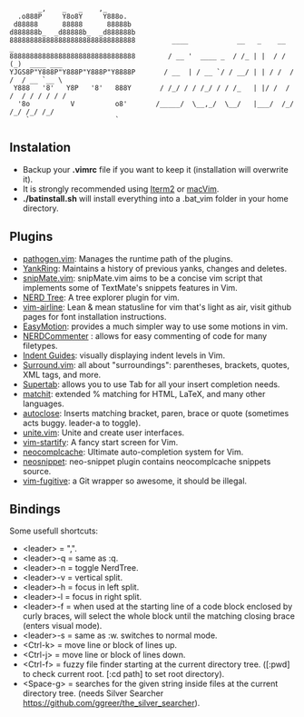            _,    _   _    ,_            
      .o888P     Y8o8Y     Y888o.       
     d88888      88888      88888b      
    d888888b_  _d88888b_  _d888888b     
    8888888888888888888888888888888         ____            __   _    __   _             
    8888888888888888888888888888888        / __ '  ____ _  / /_ | |  / /  (_)  ____ ___ 
    YJGS8P"Y888P"Y888P"Y888P"Y8888P       / __  | / __ `/ / __/ | | / /  / /  / __ `__ \
     Y888   '8'   Y8P   '8'   888Y       / /_/ / / /_/ / / /_   | |/ /  / /  / / / / / /
      '8o          V          o8'       /_____/  \__,_/  \__/   |___/  /_/  /_/ /_/ /_/
        `                     `        
    
## Instalation

- Backup your **.vimrc** file if you want to keep it (installation will overwrite it).
- It is strongly recommended using [Iterm2](http://www.iterm2.com/) or [macVim](https://code.google.com/p/macvim/).  
- **./batinstall.sh** will install everything into a .bat_vim folder in your home directory.

## Plugins

- [pathogen.vim](https://github.com/tpope/vim-pathogen): Manages the runtime path of the plugins.
- [YankRing](https://github.com/vim-scripts/YankRing.vim): Maintains a history of previous yanks, changes and deletes.
- [snipMate.vim](https://github.com/garbas/vim-snipmate): snipMate.vim aims to be a concise vim script that implements some of TextMate's snippets features in Vim.
- [NERD Tree](https://github.com/scrooloose/nerdtree): A tree explorer plugin for vim.
- [vim-airline](https://github.com/bling/vim-airline): Lean & mean statusline for vim that's light as air, visit github pages for font installation instructions.
- [EasyMotion](https://github.com/Lokaltog/vim-easymotion): provides a much simpler way to use some motions in vim.
- [NERDCommenter](https://github.com/scrooloose/nerdcommenter) : allows for easy commenting of code for many filetypes. 
- [Indent Guides](https://github.com/nathanaelkane/vim-indent-guides): visually displaying indent levels in Vim.
- [Surround.vim](https://github.com/tpope/vim-surround): all about "surroundings": parentheses, brackets, quotes, XML tags, and more.
- [Supertab](https://github.com/ervandew/supertab): allows you to use Tab for all your insert completion needs.
- [matchit](http://www.vim.org/scripts/script.php?script_id=39): extended % matching for HTML, LaTeX, and many other languages.
- [autoclose](http://www.vim.org/scripts/script.php?script_id=1849): Inserts matching bracket, paren, brace or quote (sometimes acts buggy. leader-a to toggle).
- [unite.vim](https://github.com/Shougo/unite.vim): Unite and create user interfaces.
- [vim-startify](https://github.com/mhinz/vim-startify): A fancy start screen for Vim.
- [neocomplcache](https://github.com/Shougo/neocomplcache.vim): Ultimate auto-completion system for Vim.
- [neosnippet](https://github.com/Shougo/neosnippet.vim): neo-snippet plugin contains neocomplcache snippets source.
- [vim-fugitive](https://github.com/tpope/vim-fugitive): a Git wrapper so awesome, it should be illegal.

## Bindings

Some usefull shortcuts:

- \<leader\> = ",".
- \<leader\>-q = same as :q.
- \<leader\>-n = toggle NerdTree.
- \<leader\>-v = vertical split.
- \<leader\>-h = focus in left split.
- \<leader\>-l = focus in right split.
- \<leader\>-f = when used at the starting line of a code block enclosed by curly braces, will select the whole block until the matching closing brace (enters visual mode). 
- \<leader\>-s = same as :w. switches to normal mode.
- \<Ctrl-k\> = move line or block of lines up.
- \<Ctrl-j\> = move line or block of lines down.
- \<Ctrl-f\> = fuzzy file finder starting at the current directory tree. ([:pwd] to check current root. [:cd path] to set root directory).
- \<Space-g\> = searches for the given string inside files at the current directory tree. (needs Silver Searcher https://github.com/ggreer/the_silver_searcher).

